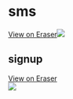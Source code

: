 # sms

[View on Eraser![](https://app.eraser.io/workspace/pcMyQONsc28r7rUTqRXt/preview?elements=uPYFtqMbeSMSXAPW2faK2A&type=embed)](https://app.eraser.io/workspace/pcMyQONsc28r7rUTqRXt?elements=uPYFtqMbeSMSXAPW2faK2A)

## signup

<a href="https://app.eraser.io/workspace/pcMyQONsc28r7rUTqRXt?elements=54Ic84XV_EkXOJ_7loke-g">View on Eraser<br /><img src="https://app.eraser.io/workspace/pcMyQONsc28r7rUTqRXt/preview?elements=54Ic84XV_EkXOJ_7loke-g&type=embed" /></a>

